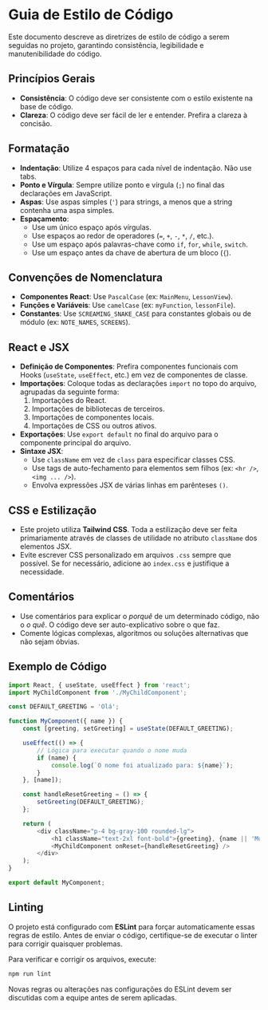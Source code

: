 # Guia de Estilo de Código

Este documento descreve as diretrizes de estilo de código a serem seguidas no projeto, garantindo consistência, legibilidade e manutenibilidade do código.

## Princípios Gerais

-   **Consistência**: O código deve ser consistente com o estilo existente na base de código.
-   **Clareza**: O código deve ser fácil de ler e entender. Prefira a clareza à concisão.

## Formatação

-   **Indentação**: Utilize 4 espaços para cada nível de indentação. Não use tabs.
-   **Ponto e Vírgula**: Sempre utilize ponto e vírgula (`;`) no final das declarações em JavaScript.
-   **Aspas**: Use aspas simples (`'`) para strings, a menos que a string contenha uma aspa simples.
-   **Espaçamento**:
    -   Use um único espaço após vírgulas.
    -   Use espaços ao redor de operadores (`=`, `+`, `-`, `*`, `/`, etc.).
    -   Use um espaço após palavras-chave como `if`, `for`, `while`, `switch`.
    -   Use um espaço antes da chave de abertura de um bloco (`{`).

## Convenções de Nomenclatura

-   **Componentes React**: Use `PascalCase` (ex: `MainMenu`, `LessonView`).
-   **Funções e Variáveis**: Use `camelCase` (ex: `myFunction`, `lessonFile`).
-   **Constantes**: Use `SCREAMING_SNAKE_CASE` para constantes globais ou de módulo (ex: `NOTE_NAMES`, `SCREENS`).

## React e JSX

-   **Definição de Componentes**: Prefira componentes funcionais com Hooks (`useState`, `useEffect`, etc.) em vez de componentes de classe.
-   **Importações**: Coloque todas as declarações `import` no topo do arquivo, agrupadas da seguinte forma:
    1.  Importações do React.
    2.  Importações de bibliotecas de terceiros.
    3.  Importações de componentes locais.
    4.  Importações de CSS ou outros ativos.
-   **Exportações**: Use `export default` no final do arquivo para o componente principal do arquivo.
-   **Sintaxe JSX**:
    -   Use `className` em vez de `class` para especificar classes CSS.
    -   Use tags de auto-fechamento para elementos sem filhos (ex: `<hr />`, `<img ... />`).
    -   Envolva expressões JSX de várias linhas em parênteses `()`.

## CSS e Estilização

-   Este projeto utiliza **Tailwind CSS**. Toda a estilização deve ser feita primariamente através de classes de utilidade no atributo `className` dos elementos JSX.
-   Evite escrever CSS personalizado em arquivos `.css` sempre que possível. Se for necessário, adicione ao `index.css` e justifique a necessidade.

## Comentários

-   Use comentários para explicar o *porquê* de um determinado código, não o *o quê*. O código deve ser auto-explicativo sobre o que faz.
-   Comente lógicas complexas, algoritmos ou soluções alternativas que não sejam óbvias.

## Exemplo de Código

```javascript
import React, { useState, useEffect } from 'react';
import MyChildComponent from './MyChildComponent';

const DEFAULT_GREETING = 'Olá';

function MyComponent({ name }) {
    const [greeting, setGreeting] = useState(DEFAULT_GREETING);

    useEffect(() => {
        // Lógica para executar quando o nome muda
        if (name) {
            console.log(`O nome foi atualizado para: ${name}`);
        }
    }, [name]);

    const handleResetGreeting = () => {
        setGreeting(DEFAULT_GREETING);
    };

    return (
        <div className="p-4 bg-gray-100 rounded-lg">
            <h1 className="text-2xl font-bold">{greeting}, {name || 'Mundo'}!</h1>
            <MyChildComponent onReset={handleResetGreeting} />
        </div>
    );
}

export default MyComponent;
```

## Linting

O projeto está configurado com **ESLint** para forçar automaticamente essas regras de estilo. Antes de enviar o código, certifique-se de executar o linter para corrigir quaisquer problemas.

Para verificar e corrigir os arquivos, execute:

```bash
npm run lint
```

Novas regras ou alterações nas configurações do ESLint devem ser discutidas com a equipe antes de serem aplicadas.